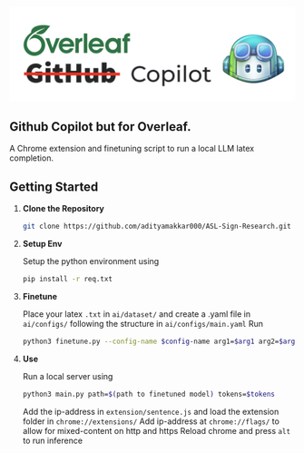 ![](https://github.com/adityamakkar000/OverleafCoPilot/blob/main/public/image.png)

## Github Copilot but for Overleaf. 

A Chrome extension and finetuning script to run a local LLM latex completion. 


## Getting Started

1. **Clone the Repository**

   ```bash
   git clone https://github.com/adityamakkar000/ASL-Sign-Research.git
   ```
3. **Setup Env**

    Setup the python environment using
    ```bash
   pip install -r req.txt
    ```
    
4. **Finetune**

    Place your latex ```.txt``` in  ```ai/dataset/``` and create a .yaml file in ```ai/configs/``` following the structure in ```ai/configs/main.yaml```
    Run
    ```bash
    python3 finetune.py --config-name $config-name arg1=$arg1 arg2=$arg2 ...
    ```
   
4. **Use**

   Run a local server using 
    ```bash
    python3 main.py path=$(path to finetuned model) tokens=$tokens
     ```
    Add the ip-address in ```extension/sentence.js``` and  load the extension folder in ```chrome://extensions/```
    Add ip-address at ```chrome://flags/``` to allow for mixed-content on http and https
    Reload chrome and press ```alt``` to run inference 
  
